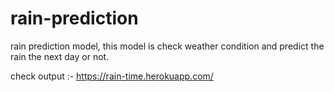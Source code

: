 # rain-prediction
rain prediction model, this model is check weather condition and predict the rain the next day or not.

check output :- https://rain-time.herokuapp.com/
